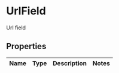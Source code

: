 

# UrlField

Url field

## Properties

Name | Type | Description | Notes
------------ | ------------- | ------------- | -------------



